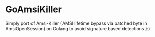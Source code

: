 # GoAmsiKiller
Simply port of Amsi-Killer (AMSI lifetime bypass via patched byte in AmsiOpenSession) on Golang to avoid signature based detections }:)
